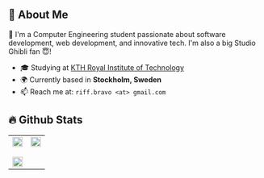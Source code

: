 ## 📜 About Me

👋 I'm a Computer Engineering student passionate about software development, web development, and innovative tech. I'm also a big Studio Ghibli fan 😇!

- 🎓 Studying at [KTH Royal Institute of Technology](https://www.kth.se/en)
- 🌍 Currently based in **Stockholm, Sweden**
- 📫 Reach me at: `riff.bravo <at> gmail.com`

## 🔥 Github Stats

<table border="0">
  <tr>
    <td width="50%" valign="top">
      <a href="https://github.com/DippiBtw">
        <img src="https://github-readme-stats.vercel.app/api?username=DippiBtw&theme=radical&title_color=00d9a1&text_color=00f0e0&icon_color=00d9a1" width="100%">
      </a>
      <br><br>
      <img src="https://i.imgur.com/PyOesgm.gif" width="100%">
    </td>
    <td width="50%" valign="top">
      <img src="https://i.imgur.com/3yTCVeB.jpeg" width="100%">
    </td>
  </tr>
</table>
